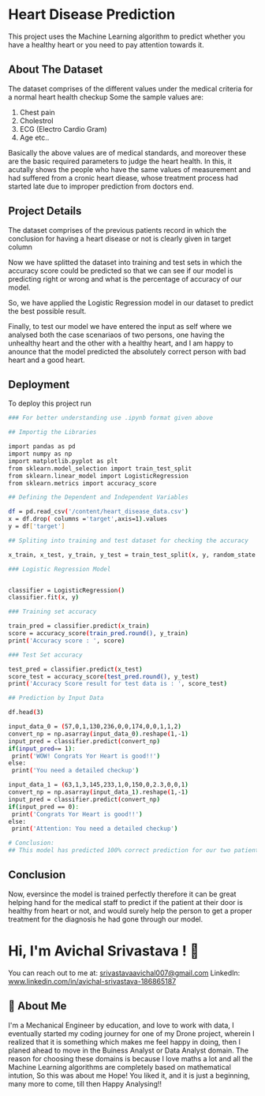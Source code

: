 
# Heart Disease Prediction

This project uses the Machine Learning algorithm
to predict whether you have a healthy heart or you need to pay
attention towards it.
##  About The Dataset

The dataset comprises of the different values under 
the medical criteria for a normal heart health checkup
Some the sample values are:
1. Chest pain
2. Cholestrol
3. ECG (Electro Cardio Gram)
4. Age etc..

Basically the above values are of medical standards, and moreover
these are the basic required parameters to judge the 
heart health.
In this, it acutally shows the people who have the same values of 
measurement and had suffered from a cronic heart diease, whose treatment
process had started late due to improper prediction from doctors end.
## Project Details

The dataset comprises of the previous patients 
record in which the conclusion for having a heart disease
or not is clearly given in target column

Now we have splitted the dataset into training and test sets 
in which the accuracy score could be predicted so that we can see
if our model is predicting right or wrong and what is the percentage of 
accuracy of our model.

So, we have applied the Logistic Regression model
in our dataset to predict the best possible result.

Finally, to test our model we have entered the input as self
where we analysed both the case scenariaos of two persons,
one having the unhealthy heart and the other with a healthy heart, 
and I am happy to anounce that the model predicted the absolutely correct
person with bad heart and a good heart.
## Deployment

To deploy this project run

```bash
### For better understanding use .ipynb format given above

## Importig the Libraries

import pandas as pd
import numpy as np
import matplotlib.pyplot as plt
from sklearn.model_selection import train_test_split
from sklearn.linear_model import LogisticRegression
from sklearn.metrics import accuracy_score

## Defining the Dependent and Independent Variables

df = pd.read_csv('/content/heart_disease_data.csv')
x = df.drop( columns ='target',axis=1).values
y = df['target']

## Spliting into training and test dataset for checking the accuracy

x_train, x_test, y_train, y_test = train_test_split(x, y, random_state = 0, stratify=y, test_size=0.2)

### Logistic Regression Model


classifier = LogisticRegression()
classifier.fit(x, y)

### Training set accuracy

train_pred = classifier.predict(x_train)
score = accuracy_score(train_pred.round(), y_train)
print('Accuracy score : ', score)

### Test Set accuracy

test_pred = classifier.predict(x_test)
score_test = accuracy_score(test_pred.round(), y_test)
print('Accuracy Score result for test data is : ', score_test)

## Prediction by Input Data

df.head(3)

input_data_0 = (57,0,1,130,236,0,0,174,0,0,1,1,2)
convert_np = np.asarray(input_data_0).reshape(1,-1)
input_pred = classifier.predict(convert_np)
if(input_pred== 1):
 print('WOW! Congrats Yor Heart is good!!')
else:
 print('You need a detailed checkup')

input_data_1 = (63,1,3,145,233,1,0,150,0,2.3,0,0,1)
convert_np = np.asarray(input_data_1).reshape(1,-1)
input_pred = classifier.predict(convert_np)
if(input_pred == 0):
 print('Congrats Yor Heart is good!!')
else:
 print('Attention: You need a detailed checkup')

# Conclusion:
## This model has predicted 100% correct prediction for our two patients, and this can be great a helping hand for medical Industry to predict the heart health and start the precautionary treatment on or before.
```


## Conclusion

Now, eversince the model is trained perfectly 
therefore it can be great helping hand for the medical staff
to predict if the patient at their door is healthy from heart or 
not, and would surely help the person to get a proper treatment for the 
diagnosis he had gone through our model.
# Hi, I'm Avichal Srivastava ! 👋

You can reach out to me at: srivastavaavichal007@gmail.com LinkedIn: www.linkedin.com/in/avichal-srivastava-186865187

## 🚀 About Me
I'm a Mechanical Engineer by education, and love to work with data, I eventually started my coding journey for one of my Drone project, wherein I realized that it is something which makes me feel happy in doing, then I planed ahead to move in the Buiness Analyst or Data Analyst domain. The reason for choosing these domains is because I love maths a lot and all the Machine Learning algorithms are completely based on mathematical intution, So this was about me Hope! You liked it, and it is just a beginning, many more to come, till then Happy Analysing!!

